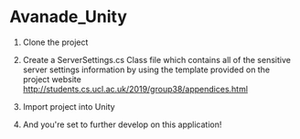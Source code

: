 # Avanade_Unity


1. Clone the project

2. Create a ServerSettings.cs Class file which contains all of the sensitive server settings information by using the template provided on the project website http://students.cs.ucl.ac.uk/2019/group38/appendices.html

3. Import project into Unity

4. And you're set to further develop on this application!
